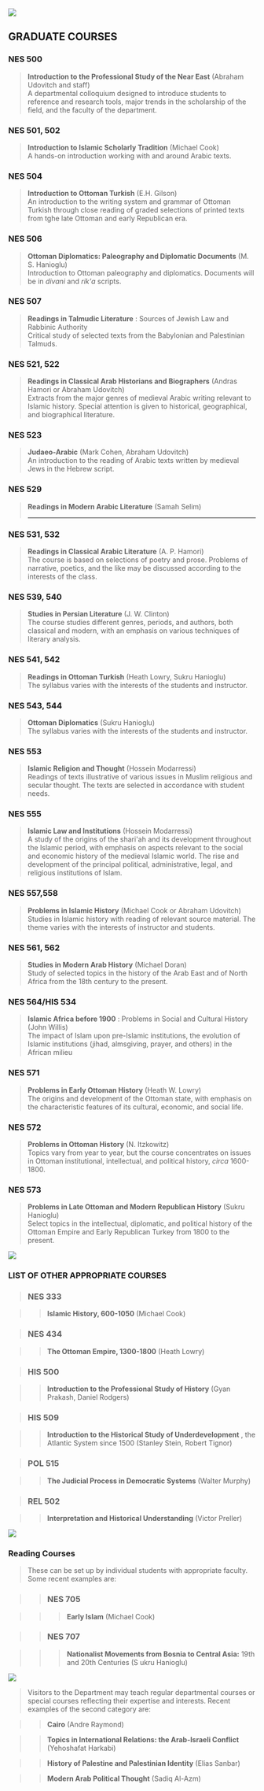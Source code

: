 ###  ![](nestitle.jpg)

##  **GRADUATE COURSES**

###  **NES 500**

> **Introduction to the Professional Study of the Near East** (Abraham
Udovitch and staff)  
> A departmental colloquium designed to introduce students to reference and
research tools, major trends in the scholarship of the field, and the faculty
of the department.

###  NES 501, 502

> **Introduction to Islamic Scholarly Tradition** (Michael Cook)  
> A hands-on introduction working with and around Arabic texts.

###  NES 504

> **Introduction to Ottoman Turkish** (E.H. Gilson)  
> An introduction to the writing system and grammar of Ottoman Turkish through
close reading of graded selections of printed texts from tghe late Ottoman and
early Republican era.

###  **NES 506**

> **Ottoman Diplomatics: Paleography and Diplomatic Documents** (M. S.
Hanioglu)  
> Introduction to Ottoman paleography and diplomatics. Documents will be in
_divani_ and _rik'a_ scripts.

###  NES 507

> **Readings in Talmudic Literature** : Sources of Jewish Law and Rabbinic
Authority  
> Critical study of selected texts from the Babylonian and Palestinian
Talmuds.

###  NES 521, 522

> **Readings in Classical Arab Historians and Biographers** (Andras Hamori or
Abraham Udovitch)  
>  Extracts from the major genres of medieval Arabic writing relevant to
Islamic history. Special attention is given to historical, geographical, and
biographical literature.

###  NES 523

> **Judaeo-Arabic** (Mark Cohen, Abraham Udovitch)  
>  An introduction to the reading of Arabic texts written by medieval Jews in
the Hebrew script.

###  NES 529

> **Readings in Modern Arabic Literature** (Samah Selim)  
> ****

###  **NES 531, 532**

> **Readings in Classical Arabic Literature** (A. P. Hamori)  
>  The course is based on selections of poetry and prose. Problems of
narrative, poetics, and the like may be discussed according to the interests
of the class.

###  **NES 539, 540**

> **Studies in Persian Literature** (J. W. Clinton)  
>  The course studies different genres, periods, and authors, both classical
and modern, with an emphasis on various techniques of literary analysis.

###  NES 541, 542

> **Readings in Ottoman Turkish** (Heath Lowry, Sukru Hanioglu)  
>  The syllabus varies with the interests of the students and instructor.

###  NES 543, 544

> **Ottoman Diplomatics** (Sukru Hanioglu)  
>  The syllabus varies with the interests of the students and instructor.

###  NES 553

> **Islamic Religion and Thought** (Hossein Modarressi)  
>  Readings of texts illustrative of various issues in Muslim religious and
secular thought. The texts are selected in accordance with student needs.

###  NES 555

> **Islamic Law and Institutions** (Hossein Modarressi)  
>  A study of the origins of the shari'ah and its development throughout the
Islamic period, with emphasis on aspects relevant to the social and economic
history of the medieval Islamic world. The rise and development of the
principal political, administrative, legal, and religious institutions of
Islam.

###  NES 557,558

> **Problems in Islamic History** (Michael Cook or Abraham Udovitch)  
>  Studies in Islamic history with reading of relevant source material. The
theme varies with the interests of instructor and students.

###  NES 561, 562

> **Studies in Modern Arab History** (Michael Doran)  
> Study of selected topics in the history of the Arab East and of North Africa
from the 18th century to the present.

###  NES 564/HIS 534

> **Islamic Africa before 1900** : Problems in Social and Cultural History
(John Willis)  
> The impact of Islam upon pre-Islamic institutions, the evolution of Islamic
institutions (jihad, almsgiving, prayer, and others) in the African milieu

###  NES 571

> **Problems in Early Ottoman History** (Heath W. Lowry)  
>  The origins and development of the Ottoman state, with emphasis on the
characteristic features of its cultural, economic, and social life.

###  **NES 572**

> **Problems in Ottoman History** (N. Itzkowitz)  
> Topics vary from year to year, but the course concentrates on issues in
Ottoman institutional, intellectual, and political history, _circa_ 1600-1800.

###  NES 573

> **Problems in Late Ottoman and Modern Republican History** (Sukru Hanioglu)  
> Select topics in the intellectual, diplomatic, and political history of the
Ottoman Empire and Early Republican Turkey from 1800 to the present.

![](shorange.gif)  


###  LIST OF OTHER APPROPRIATE COURSES

> ###  NES 333

>

>> **Islamic History, 600-1050** (Michael Cook)

>

> ###  NES 434

>

>> **The Ottoman Empire, 1300-1800** (Heath Lowry)

>

> ###  HIS 500

>

>> **Introduction to the Professional Study of History** (Gyan Prakash, Daniel
Rodgers)

>

> ###  HIS 509

>

>> **Introduction to the Historical Study of Underdevelopment** , the Atlantic
System since 1500 (Stanley Stein, Robert Tignor)

>

> ###  POL 515

>

>> **The Judicial Process in Democratic Systems** (Walter Murphy)

>

> ###  REL 502

>

>> **Interpretation and Historical Understanding** (Victor Preller)

![](shorange.gif)

###  Reading Courses

> These can be set up by individual students with appropriate faculty.  
> Some recent examples are:

>

>> ###  NES 705

>>

>>> **Early Islam** (Michael Cook)

>>

>> ###  NES 707

>>

>>> **Nationalist Movements from Bosnia to Central Asia:** 19th and 20th
Centuries (S ukru Hanioglu)

![](shorange.gif)

> Visitors to the Department may teach regular departmental courses or special
courses reflecting their expertise and interests. Recent examples of the
second category are:

>

>> **Cairo** (Andre Raymond)

>>

>> **Topics in International Relations: the Arab-Israeli Conflict**
(Yehoshafat Harkabi)

>>

>> **History of Palestine and Palestinian Identity** (Elias Sanbar)

>>

>> **Modern Arab Political Thought** (Sadiq Al-Azm)  
>  
>  

